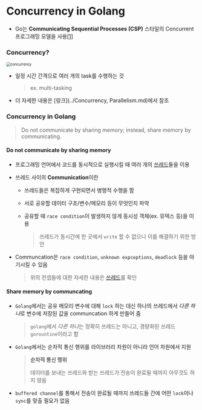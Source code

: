 # Concurrency in Golang

- Go는 **Communicating Sequential Processes (CSP)** 스타일의 Concurrent 프로그래밍 모델을 사용[[1]](http://golang.site/go/article/1-Go-프로그래밍-언어-소개)

### Concurrency?

<img src="https://iamluminousmen-media.s3.amazonaws.com/media/concurrency-and-parallelism-are-different/concurrency-and-parallelism-are-different-2.jpg" alt="concurrency" style="zoom:67%;" />

- 일정 시간 간격으로 여러 개의 task를 수행하는 것

  > ex. multi-tasking

- 더 자세한 내용은 [링크](../Concurrency, Parallelism.md)에서 참조

### Concurrency in Golang

>  Do not communicate by sharing memory; instead, share memory by communicating.

#### Do not communicate by sharing memory

- 프로그래밍 언어에서 코드를 동시적으로 실행시킬 때 여러 개의 [쓰레드](../../os/thread.md)들을 이용

- 쓰레드 사이의 **Communication**이란

  - 쓰레드들은 복잡하게 구현되면서 병행적 수행을 함

  - 서로 공유할 데이터 구조/변수/메모리 등이 무엇인지 파악

  - 공유할 때 `race condition`이 발생하지 않게 동시성 객체(ex. 뮤텍스 등)을 이용

    > 쓰레드가 동시간에 한 곳에서 `write` 할 수 없으니 이를 해결하기 위한 방안

- Communcation은 `race condition`, `unknown expceptions`, `deadlock` 등을 야기시킬 수 있음

  > 위의 컨셉들에 대한 자세한 내용은 [쓰레드](../../os/thread.md)를 확인

#### Share memory by communcating

- `Golang`에서는 공유 메모리 변수에 대해 `lock` 하는 대신 하나의 쓰레드에서 *다른 하나*로 변수에 저장된 값을 communcation 하게 만들어 줌

  > `golang`에서 *다른 하나*는 정확히 쓰레드는 아니고, 경량화된 쓰레드 `gorountine`이라고 함

- `Golang`에서는 순차적 통신 행위를 라이브러리 차원이 아니라 언어 차원에서 지원

  > **순차적 통신 행위**
  >
  > 데이터를 보내는 쓰레드와 받는 쓰레드가 전송이 완료될 때까지 아무것도 하지 않음

- `buffered channel`를 통해서 전송이 완료될 때까지 쓰레드들 간에 어떤 `lock`이나 `sync`를 맞출 필요가 없음


